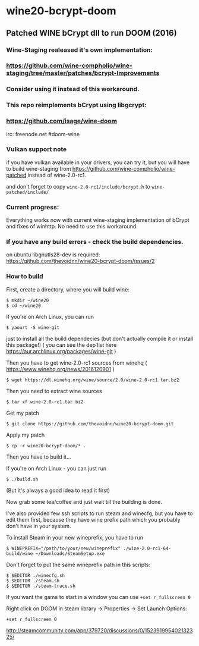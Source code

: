 # wine20-bcrypt-doom
## Patched WINE bCrypt dll to run DOOM (2016)

### Wine-Staging realeased it's own implementation:
### https://github.com/wine-compholio/wine-staging/tree/master/patches/bcrypt-Improvements
### Consider using it instead of this workaround.



### This repo reimplements bCrypt using libgcrypt:
### https://github.com/isage/wine-doom


irc: freenode.net #doom-wine

### Vulkan support note
if you have vulkan available in your drivers, you can try it, but you will have to build wine-staging from
https://github.com/wine-compholio/wine-patched
instead of wine-2.0-rc1.

and don't forget to copy `wine-2.0-rc1/include/bcrypt.h` to `wine-patched/include/`

### Current progress:

Everything works now with current wine-staging implementation of bCrypt and fixes of winhttp.
No need to use this workaround.

### If you have any build errors - check the build dependencies.
on ubuntu libgnutls28-dev is required: https://github.com/thevoidnn/wine20-bcrypt-doom/issues/2

### How to build

First, create a directory, where you will build wine:
```
$ mkdir ~/wine20
$ cd ~/wine20
```

If you're on Arch Linux, you can run
```
$ yaourt -S wine-git
```
just to install all the build dependecies (but don't actually compile it or install this package!)
( you can see the dep list here https://aur.archlinux.org/packages/wine-git )

Then you have to get wine-2.0-rc1 sources from winehq ( https://www.winehq.org/news/2016120901 )
```
$ wget https://dl.winehq.org/wine/source/2.0/wine-2.0-rc1.tar.bz2
```

Then you need to extract wine sources
```
$ tar xf wine-2.0-rc1.tar.bz2
```

Get my patch
```
$ git clone https://github.com/thevoidnn/wine20-bcrypt-doom.git
```

Apply my patch
```
$ cp -r wine20-bcrypt-doom/* .
```

Then you have to build it...

If you're on Arch Linux - you can just run
```
$ ./build.sh
```

(But it's always a good idea to read it first)

Now grab some tea/coffee and just wait till the building is done.


I've also provided few ssh scripts to run steam and winecfg,
but you have to edit them first, because they have wine prefix path
which you probably don't have in your system.

To install Steam in your new wineprefix, you have to run

    $ WINEPREFIX="/path/to/your/new/wineprefix" ./wine-2.0-rc1-64-build/wine ~/Downloads/SteamSetup.exe

Don't forget to put the same wineprefix path in this scripts:

    $ $EDITOR ./winecfg.sh
    $ $EDITOR ./steam.sh
    $ $EDITOR ./steam-trace.sh

If you want the game to start in a window you can use `+set r_fullscreen 0`

Right click on DOOM in steam library -> Properties -> Set Launch Options:

    +set r_fullscreen 0


http://steamcommunity.com/app/379720/discussions/0/152391995402132325/
